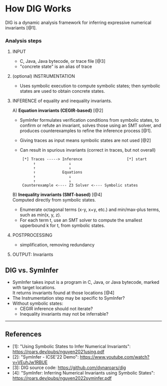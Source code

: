 # How DIG Works

DIG is a dynamic analysis framework for inferring expressive numerical invariants [@1].

### Analysis steps

1. INPUT
   - C, Java, Java bytecode, or trace file [@3] 
   - "concrete state" is an alias of trace

2. (optional) INSTRUMENTATION                     
   - Uses symbolic execution to compute symbolic states; then symbolic states are used to obtain concrete states.

3. INFERENCE of equality and inequality invariants.

   A) **Equation invariants (CEGIR-based)** [@2]      
      + SymInfer formulates verification conditions from symbolic states, 
        to confirm or refute an invariant, solves those using an SMT solver, 
        and produces counterexamples to refine the inference process [@1]. 
      + Giving traces as input means symbolic states are not used [@2]     
      + Can result in spurious invariants (correct in traces, but not overall)

             [*] Traces -----> Inference                    [*] start
                  ↑               ↓     
                  ↑               ↓     
                  ↑            Equations   
                  ↑               ↓     
                  ↑               ↓     
             Counterexample <---- Z3 Solver <---- Symbolic states
   
   B) **Inequality invariants (SMT-based)** [@4]      
      Computed directly from symbolic states. 
      + Enumerate octagonal terms (x-y, x+y, etc.) and min/max-plus 
        terms, such as min(x, y, z). 
      + For each term t, use an SMT solver to compute the smallest 
        upperbound k for t, from symbolic states.

4. POSTPROCESSING
   - simplification, removing redundancy 

5. OUTPUT: Invariants

   
## DIG vs. SymInfer

* SymInfer takes input is a program in C, Java, or Java bytecode, marked with target locations.    
  It returns invariants found at those locations [@4]
* The Instrumentation step may be specific to SymInfer?
* Without symbolic states:
  - CEGIR inference should not iterate?
  - Inequality invariants may not be inferrable?


-------------
## References

* [1]: "Using Symbolic States to Infer Numerical Invariants": https://roars.dev/pubs/nguyen2021using.pdf
* [2]: "SymInfer - ICSE'22 Demo": https://www.youtube.com/watch?v=VEuhJw1RBUE
* [3]: DIG source code: https://github.com/dynaroars/dig
* [4]: "SymInfer: Inferring Numerical Invariants using Symbolic States": https://roars.dev/pubs/nguyen2022syminfer.pdf
